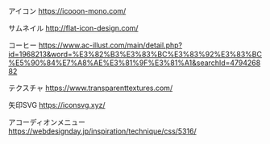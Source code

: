 アイコン
https://icooon-mono.com/

サムネイル
http://flat-icon-design.com/

コーヒー
https://www.ac-illust.com/main/detail.php?id=1968213&word=%E3%82%B3%E3%83%BC%E3%83%92%E3%83%BC%E5%90%84%E7%A8%AE%E3%81%9F%E3%81%A1&searchId=479426882

テクスチャ
https://www.transparenttextures.com/

矢印SVG
https://iconsvg.xyz/

アコーディオンメニュー
https://webdesignday.jp/inspiration/technique/css/5316/

